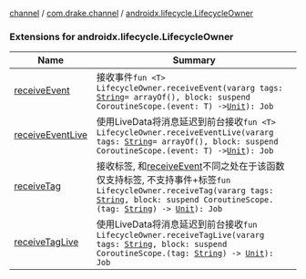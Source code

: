 [channel](../../index.md) / [com.drake.channel](../index.md) / [androidx.lifecycle.LifecycleOwner](./index.md)

### Extensions for androidx.lifecycle.LifecycleOwner

| Name | Summary |
|---|---|
| [receiveEvent](receive-event.md) | 接收事件`fun <T> LifecycleOwner.receiveEvent(vararg tags: `[`String`](https://kotlinlang.org/api/latest/jvm/stdlib/kotlin/-string/index.html)` = arrayOf(), block: suspend CoroutineScope.(event: T) -> `[`Unit`](https://kotlinlang.org/api/latest/jvm/stdlib/kotlin/-unit/index.html)`): Job` |
| [receiveEventLive](receive-event-live.md) | 使用LiveData将消息延迟到前台接收`fun <T> LifecycleOwner.receiveEventLive(vararg tags: `[`String`](https://kotlinlang.org/api/latest/jvm/stdlib/kotlin/-string/index.html)` = arrayOf(), block: suspend CoroutineScope.(event: T) -> `[`Unit`](https://kotlinlang.org/api/latest/jvm/stdlib/kotlin/-unit/index.html)`): Job` |
| [receiveTag](receive-tag.md) | 接收标签, 和[receiveEvent](receive-event.md)不同之处在于该函数仅支持标签, 不支持事件+标签`fun LifecycleOwner.receiveTag(vararg tags: `[`String`](https://kotlinlang.org/api/latest/jvm/stdlib/kotlin/-string/index.html)`, block: suspend CoroutineScope.(tag: `[`String`](https://kotlinlang.org/api/latest/jvm/stdlib/kotlin/-string/index.html)`) -> `[`Unit`](https://kotlinlang.org/api/latest/jvm/stdlib/kotlin/-unit/index.html)`): Job` |
| [receiveTagLive](receive-tag-live.md) | 使用LiveData将消息延迟到前台接收`fun LifecycleOwner.receiveTagLive(vararg tags: `[`String`](https://kotlinlang.org/api/latest/jvm/stdlib/kotlin/-string/index.html)`, block: suspend CoroutineScope.(tag: `[`String`](https://kotlinlang.org/api/latest/jvm/stdlib/kotlin/-string/index.html)`) -> `[`Unit`](https://kotlinlang.org/api/latest/jvm/stdlib/kotlin/-unit/index.html)`): Job` |
